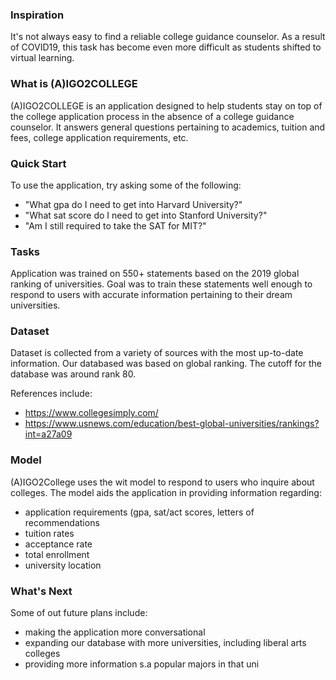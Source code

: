 ### Inspiration
It's not always easy to find a reliable college guidance counselor. As a result of COVID19, this task has become even more difficult as students shifted to virtual learning. 

### What is (A)IGO2COLLEGE
(A)IGO2COLLEGE is an application designed to help students stay on top of the college application process in the absence of a college guidance counselor. It answers general questions pertaining to academics, tuition and fees, college application requirements, etc.  
 

### Quick Start
To use the application, try asking some of the following:
- "What gpa do I need to get into Harvard University?"
- "What sat score do I need to get into Stanford University?"
- "Am I still required to take the SAT for MIT?"

### Tasks
Application was trained on 550+ statements based on the 2019 global ranking of universities. Goal was to train these statements well enough to respond to users with accurate information pertaining to their dream universities. 

### Dataset
Dataset is collected from a variety of sources with the most up-to-date information. Our databased was based on global ranking. The cutoff for the database was around rank 80. 

References include:
- https://www.collegesimply.com/
- https://www.usnews.com/education/best-global-universities/rankings?int=a27a09

### Model
(A)IGO2College uses the wit model to respond to users who inquire about colleges. 
The model aids the application in providing information regarding:
- application requirements (gpa, sat/act scores, letters of recommendations
- tuition rates
- acceptance rate
- total enrollment
- university location

### What's Next
Some of out future plans include:
- making the application more conversational
- expanding our database with more universities, including liberal arts colleges
- providing more information s.a popular majors in that uni

